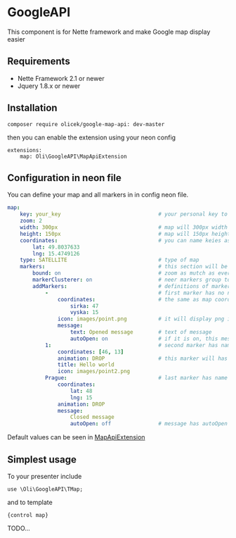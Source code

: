 GoogleAPI
=========
This component is for Nette framework and make Google map display easier

Requirements
------------
* Nette Framework 2.1 or newer
* Jquery 1.8.x or newer

Installation
-------------

	composer require olicek/google-map-api: dev-master

then you can enable the extension using your neon config

	extensions:
    	map: Oli\GoogleAPI\MapApiExtension
   
Configuration in neon file
--------------------------

You can define your map and all markers in in config neon file.
```yml
map:
	key: your_key								# your personal key to google map
	zoom: 2										
	width: 300px								# map will 300px width
	height: 150px								# map will 150px height
	coordinates:								# you can name keies as you whis or use [49, 15]
		lat: 49.8037633
		lng: 15.4749126
	type: SATELLITE								# type of map
	markers:									# this section will be configured amrkers
		bound: on								# zoom as mutch as every marker will be displaied
		markerClusterer: on						# neer markers group to one cluster
		addMarkers:								# definitions of markers
			- 									# first marker has no name
				coordinates: 					# the same as map coordinates
					sirka: 47
					vyska: 15
				icon: images/point.png			# it will display png image from www/images/point.png
				message: 
					text: Opened message		# text of message
					autoOpen: on				# if it is on, this message will be displaied after map loaded
			1:									# second marker has name 1
				coordinates: [46, 13]
				animation: DROP					# this marker will has drop animation
				title: Hello world
				icon: images/point2.png
			Prague:								# last marker has name Prague
				coordinates: 
					lat: 48
					lng: 15
				animation: DROP
				message: 
					Closed message
					autoOpen: off				# message has autoOpen default off
```

Default values can be seen in [MapApiExtension](https://github.com/Olicek/GoogleMapAPI/blob/master/src/DI/MapApiExtension.php#L19-L31)

Simplest usage
---------------

To your presenter include 

	use \Oli\GoogleAPI\TMap;
	
and to template

	{control map}
	

TODO...
